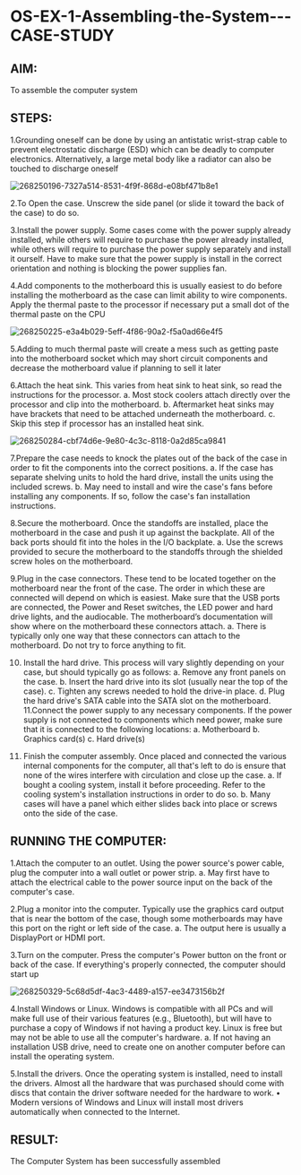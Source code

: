 # OS-EX-1-Assembling-the-System---CASE-STUDY

## AIM:
To assemble the computer system

## STEPS:
1.Grounding oneself can be done by using an antistatic wrist-strap cable to prevent electrostatic discharge (ESD) which can be deadly to computer electronics. Alternatively, a large metal body like a radiator can also be touched to discharge oneself

![268250196-7327a514-8531-4f9f-868d-e08bf471b8e1](https://github.com/vidhyadharan-03/OS-EX-1-Assembling-the-System---CASE-STUDY/assets/114286357/caa4dd86-4990-46fa-aed0-c8251b7c7f5c)

2.To Open the case. Unscrew the side panel (or slide it toward the back of the case) to do so.

3.Install the power supply. Some cases come with the power supply already installed, while others will require to purchase the power already installed, while others will require to purchase the power supply separately and install it ourself. Have to make sure that the power supply is install in the correct orientation and nothing is blocking the power supplies fan.

4.Add components to the motherboard this is usually easiest to do before installing the motherboard as the case can limit ability to wire components. Apply the thermal paste to the processor if necessary put a small dot of the thermal paste on the CPU

![268250225-e3a4b029-5eff-4f86-90a2-f5a0ad66e4f5](https://github.com/vidhyadharan-03/OS-EX-1-Assembling-the-System---CASE-STUDY/assets/114286357/5381f5a1-debf-4a4a-a66d-f56109a80636)

5.Adding to much thermal paste will create a mess such as getting paste into the motherboard socket which may short circuit components and decrease the motherboard value if planning to sell it later

6.Attach the heat sink. This varies from heat sink to heat sink, so read the instructions for the processor. a. Most stock coolers attach directly over the processor and clip into the motherboard. b. Aftermarket heat sinks may have brackets that need to be attached underneath the motherboard. c. Skip this step if processor has an installed heat sink.

![268250284-cbf74d6e-9e80-4c3c-8118-0a2d85ca9841](https://github.com/vidhyadharan-03/OS-EX-1-Assembling-the-System---CASE-STUDY/assets/114286357/28694669-386a-4e82-99d3-867817c2daa2)

7.Prepare the case needs to knock the plates out of the back of the case in order to fit the components into the correct positions. a. If the case has separate shelving units to hold the hard drive, install the units using the included screws. b. May need to install and wire the case's fans before installing any components. If so, follow the case's fan installation instructions.

8.Secure the motherboard. Once the standoffs are installed, place the motherboard in the case and push it up against the backplate. All of the back ports should fit into the holes in the I/O backplate. a. Use the screws provided to secure the motherboard to the standoffs through the shielded screw holes on the motherboard.

9.Plug in the case connectors. These tend to be located together on the motherboard near the front of the case. The order in which these are connected will depend on which is easiest. Make sure that the USB ports are connected, the Power and Reset switches, the LED power and hard drive lights, and the audiocable. The motherboard’s documentation will show where on the motherboard these connectors attach. a. There is typically only one way that these connectors can attach to the motherboard. Do not try to force anything to fit.

10. Install the hard drive. This process will vary slightly depending on your case, but should typically go as follows: a. Remove any front panels on the case. b. Insert the hard drive into its slot (usually near the top of the case). c. Tighten any screws needed to hold the drive-in place. d. Plug the hard drive's SATA cable into the SATA slot on the motherboard.
11.Connect the power supply to any necessary components. If the power supply is not connected to components which need power, make sure that it is connected to the following locations: a. Motherboard b. Graphics card(s) c. Hard drive(s)

12. Finish the computer assembly. Once placed and connected the various internal components for the computer, all that's left to do is ensure that none of the wires interfere with circulation and close up the case. a. If bought a cooling system, install it before proceeding. Refer to the cooling system's installation instructions in order to do so. b. Many cases will have a panel which either slides back into place or screws onto the side of the case.

## RUNNING THE COMPUTER:
1.Attach the computer to an outlet. Using the power source's power cable, plug the computer into a wall outlet or power strip. a. May first have to attach the electrical cable to the power source input on the back of the computer's case.

2.Plug a monitor into the computer. Typically use the graphics card output that is near the bottom of the case, though some motherboards may have this port on the right or left side of the case. a. The output here is usually a DisplayPort or HDMI port.

3.Turn on the computer. Press the computer's Power button on the front or back of the case. If everything's properly connected, the computer should start up

![268250329-5c68d5df-4ac3-4489-a157-ee3473156b2f](https://github.com/vidhyadharan-03/OS-EX-1-Assembling-the-System---CASE-STUDY/assets/114286357/28d815c6-44de-4fc6-ba8c-8342131d06a5)

4.Install Windows or Linux. Windows is compatible with all PCs and will make full use of their various features (e.g., Bluetooth), but will have to purchase a copy of Windows if not having a product key. Linux is free but may not be able to use all the computer's hardware. a. If not having an installation USB drive, need to create one on another computer before can install the operating system.

5.Install the drivers. Once the operating system is installed, need to install the drivers. Almost all the hardware that was purchased should come with discs that contain the driver software needed for the hardware to work. • Modern versions of Windows and Linux will install most drivers automatically when connected to the Internet.
## RESULT:
The Computer System has been successfully assembled
